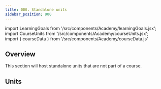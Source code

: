 ```yaml
---
title: 000. Standalone units
sidebar_position: 900
---
```


import LearningGoals from '/src/components/Academy/learningGoals.jsx';
import CourseUnits from '/src/components/Academy/courseUnits.jsx';
import { courseData } from '/src/components/Academy/courseData.js'

## <i class="fa-solid fa-chalkboard-user"></i> Overview

This section will host standalone units that are not part of a course.

## <i class="fa-solid fa-book-open-reader"></i> Units

<CourseUnits courseData={courseData} courseName="standalone" />

